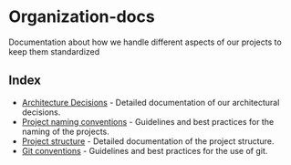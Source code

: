 # Organization-docs

Documentation about how we handle different aspects of our projects to keep them standardized

## Index

- [Architecture Decisions](architecture-decisions.md) - Detailed documentation of our architectural decisions.
- [Project naming conventions](project-naming-conventions.md) - Guidelines and best practices for the naming of the projects.
- [Project structure](project-structure/README) - Detailed documentation of the project structure.
- [Git conventions](git-conventions.md) - Guidelines and best practices for the use of git.
